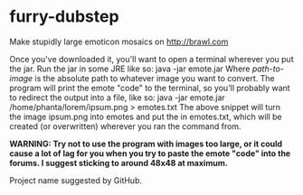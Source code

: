 # furry-dubstep
Make stupidly large emoticon mosaics on http://brawl.com

Once you've downloaded it, you'll want to open a terminal wherever you put the jar. Run the jar in some JRE like so:
    java -jar emote.jar <path-to-image>
Where *path-to-image* is the absolute path to whatever image you want to convert. The program will print the emote "code" to the terminal, so you'll probably want to redirect the output into a file, like so:
    java -jar emote.jar /home/phanta/lorem/ipsum.png > emotes.txt
The above snippet will turn the image ipsum.png into emotes and put the in emotes.txt, which will be created (or overwritten) wherever you ran the command from.

**WARNING: Try not to use the program with images too large, or it could cause a lot of lag for you when you try to paste the emote "code" into the forums. I suggest sticking to around 48x48 at maximum.**

Project name suggested by GitHub.
